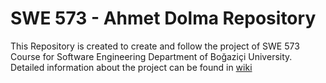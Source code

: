 # SWE 573 - Ahmet Dolma Repository 

This Repository is created to create and follow the project of SWE 573 Course for Software Engineering Department of Boğaziçi University. Detailed information about the project can be found in [wiki](https://github.com/AhmetZ06/SWE-573---Ahmet-Dolma-/wiki)
